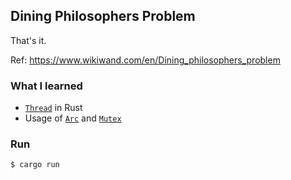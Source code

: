 ## Dining Philosophers Problem

That's it.

Ref: https://www.wikiwand.com/en/Dining_philosophers_problem

### What I learned

- [`Thread`](https://doc.rust-lang.org/std/thread/index.html) in Rust
- Usage of [`Arc`](https://doc.rust-lang.org/std/sync/struct.Arc.html) and [`Mutex`](https://doc.rust-lang.org/std/sync/struct.Mutex.html)

### Run

```
$ cargo run
```
